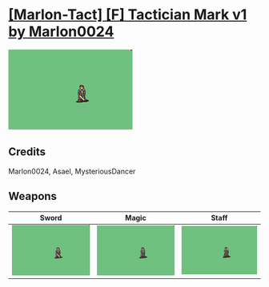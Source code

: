 # [\[Marlon-Tact\] \[F\] Tactician Mark v1 by Marlon0024](./)

<img src="./1.%20Sword/Sword_000.png" alt="[Marlon-Tact] [F] Tactician Mark v1 by Marlon0024 standing" />

## Credits

Marlon0024, Asael, MysteriousDancer

## Weapons


|Sword |Magic |Staff |
|  :---: | :---: | :---: |
| <img alt="Sword animation" src="./1.%20Sword/Sword.gif" /> | <img alt="Magic animation" src="./6.%20Magic/Magic.gif" /> | <img alt="Staff animation" src="./7.%20Staff/Staff.gif" /> |
